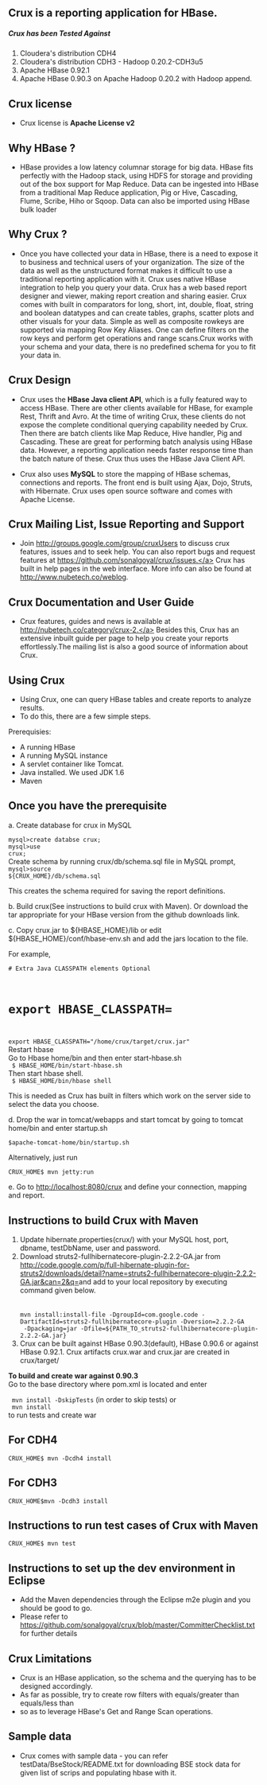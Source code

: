 Crux is a reporting application for HBase.
-
<h5>Crux has been Tested Against</h5>
<ol>
 <li>Cloudera's distribution CDH4</li>
 <li>Cloudera's distribution CDH3 - Hadoop 0.20.2-CDH3u5</li>
 <li>Apache HBase 0.92.1</li>
 <li>Apache HBase 0.90.3 on Apache Hadoop 0.20.2 with Hadoop  append.</li>
</ol>

Crux license 
-
- Crux license is <b>Apache License v2</b>

Why HBase ?
-
- HBase provides a low latency columnar storage for big data. HBase fits perfectly with the Hadoop stack, using HDFS for storage and providing out of the box support for Map Reduce. Data can be ingested into HBase from a traditional Map Reduce application, Pig or Hive, Cascading, Flume, Scribe, Hiho or Sqoop. Data can also be imported using HBase bulk loader

Why Crux ?
-
- Once you have collected your data in HBase, there is a need to expose it to business and technical users of your organization. 
The size of the data as well as the unstructured format makes it difficult to use a traditional reporting application with it. Crux uses native HBase integration to help you query your data. Crux has a web based report designer and viewer, making report creation and sharing easier. Crux comes with built in comparators for long, short, int, double, float, string and boolean datatypes and can create tables, graphs, scatter plots and other visuals for your data. Simple as well as composite rowkeys are supported via mapping Row Key Aliases. One can define filters on the row keys and perform get operations and range scans.Crux works with your schema and your data, there is no predefined schema for you to fit your data in.

Crux Design
-
- Crux uses the <b>HBase Java client API</b>, which is a fully featured way to access HBase. There are other clients available for HBase, for example Rest, Thrift and Avro. At the time of writing Crux, these clients do not expose the complete conditional querying capability needed by Crux. Then there are batch clients like Map Reduce, Hive handler, Pig and Cascading. These are great for performing batch analysis using HBase data. However, a reporting application needs faster response time than the batch nature of these. Crux thus uses the HBase Java Client API.

- Crux also uses <b>MySQL</b> to store the mapping of HBase schemas, connections and reports. The front end is built using Ajax, Dojo, Struts, with Hibernate. Crux uses open source software and comes with Apache License.

Crux Mailing List, Issue Reporting and Support 
-
- Join <a href=http://groups.google.com/group/cruxUsers>http://groups.google.com/group/cruxUsers</a> to discuss crux features, issues and to seek help. You can also report bugs and request features at <a href=https://github.com/sonalgoyal/crux/issues>https://github.com/sonalgoyal/crux/issues.</a>
Crux has built in help pages in the web interface. More info can also be found at http://www.nubetech.co/weblog.

Crux Documentation and User Guide 
-
- Crux features, guides and news is available at <a href=http://nubetech.co/category/crux-2>http://nubetech.co/category/crux-2.</a> Besides this, Crux has an extensive inbuilt guide per page to help you create your reports effortlessly.The mailing list is also a good source of information about Crux.

Using Crux
-
- Using Crux, one can query HBase tables and create reports to  analyze results. 
- To do this, there are a few simple steps.<br/>

 Prerequisies:
  - A running HBase
  - A running MySQL instance
  - A servlet container like Tomcat.
  - Java installed. We used JDK 1.6
  - Maven

Once you have the prerequisite
-
a. Create database for crux in MySQL

  <code>mysql>create databse crux;</code><br>
  <code>mysql>use crux;</code><br>
  Create schema by running crux/db/schema.sql file in MySQL prompt, <br>
  <code>mysql>source ${CRUX_HOME}/db/schema.sql</code>
   
  
  This creates the schema required for saving the report definitions.

b. Build crux(See instructions to build crux with Maven). Or download the tar appropriate for your HBase version from the github downloads link.

c. Copy crux.jar to ${HBASE_HOME}/lib or edit ${HBASE_HOME}/conf/hbase-env.sh and add the jars location to the file.

  For example,<br>
  
<code># Extra Java CLASSPATH elements Optional<br>
  # export HBASE_CLASSPATH=<br>
  export HBASE_CLASSPATH="/home/crux/target/crux.jar"</code><br>
  Restart hbase <br>
  Go to Hbase home/bin and then enter start-hbase.sh <br>
  <code>  $ HBASE_HOME/bin/start-hbase.sh</code><br>
  Then start hbase shell. <br>
  <code>  $ HBASE_HOME/bin/hbase shell</code>
  
    
   This is needed as Crux has built in filters which work on the   server side to select the data you choose. 

d. Drop the war in tomcat/webapps and start tomcat by going to  tomcat home/bin and enter startup.sh 

    $apache-tomcat-home/bin/startup.sh
 
  Alternatively, just run
  
    CRUX_HOME$ mvn jetty:run 

e. Go to <a href=http://localhost:8080/crux>http://localhost:8080/crux</a> and define your connection, mapping and report.

Instructions to build Crux with Maven
-

<ol>
<li> Update hibernate.properties(crux/) with your MySQL host, port, dbname, testDbName, user and password.</li>
<li>Download struts2-fullhibernatecore-plugin-2.2.2-GA.jar from <a href=http://code.google.com/p/full-hibernate-plugin-for-struts2/downloads/detail?name=struts2-fullhibernatecore-plugin-2.2.2-GA.jar&can=2&q=>http://code.google.com/p/full-hibernate-plugin-for-struts2/downloads/detail?name=struts2-fullhibernatecore-plugin-2.2.2-GA.jar&can=2&q=</a>and add to your local repository by executing command given below.<br><br>

<code>    
mvn install:install-file -DgroupId=com.google.code -DartifactId=struts2-fullhibernatecore-plugin -Dversion=2.2.2-GA<br> -Dpackaging=jar -Dfile=${PATH_TO_struts2-fullhibernatecore-plugin-2.2.2-GA.jar} 
</code>    
</li>
<li> Crux can be built against HBase 0.90.3(default), HBase 0.90.6 or against HBase 0.92.1. Crux artifacts crux.war and crux.jar are created in crux/target/</li></ol>

<b> To build and create war against 0.90.3</b><br>
 Go to the base directory where pom.xml is located and enter<br>
 
   <code> mvn install -DskipTests</code> (in order to skip tests) or <br>
  <code>  mvn install  </code><br>
   to run tests and create war

For CDH4
-
    CRUX_HOME$ mvn -Dcdh4 install
    
For CDH3
-
	CRUX_HOME$mvn -Dcdh3 install

Instructions to run test cases of Crux with Maven
-
    CRUX_HOME$ mvn test

Instructions to set up the dev environment in Eclipse
-
- Add the Maven dependencies through the Eclipse m2e plugin and you should be good to go. 
- Please refer to <a href=https://github.com/sonalgoyal/crux/blob/master/CommitterChecklist.txt>https://github.com/sonalgoyal/crux/blob/master/CommitterChecklist.txt</a> for further details 

Crux Limitations
-
- Crux is an HBase application, so the schema and the querying has to be designed accordingly.
- As far as possible, try to create row filters with  equals/greater than equals/less than 
- so as to leverage HBase's Get and Range Scan operations.  

Sample data
-
- Crux comes with sample data - you can refer testData/BseStock/README.txt for downloading BSE stock data for given list of scrips and populating hbase with it.
